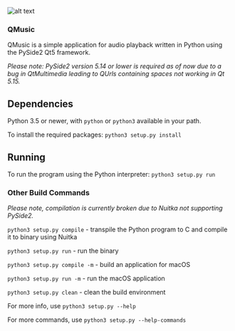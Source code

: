 ![alt text](https://github.com/[username]/[reponame]/blob/[branch]/image.jpg?raw=true)

### QMusic

QMusic is a simple application for audio playback written in Python using the PySide2 Qt5 framework.

*Please note: PySide2 version 5.14 or lower is required as of now due to a bug in QtMultimedia leading to QUrls containing spaces not working in Qt 5.15.*

## Dependencies

Python 3.5 or newer, with `python` or `python3` available in your path.

To install the required packages: `python3 setup.py install`

## Running

To run the program using the Python interpreter: `python3 setup.py run`


### Other Build Commands

*Please note, compilation is currently broken due to Nuitka not supporting PySide2.*

`python3 setup.py compile` - transpile the Python program to C and compile it to binary using Nuitka

`python3 setup.py run` - run the binary

`python3 setup.py compile -m` - build an application for macOS

`python3 setup.py run -m` - run the macOS application

`python3 setup.py clean` - clean the build environment

For more info, use `python3 setup.py --help`

For more commands, use `python3 setup.py --help-commands`
